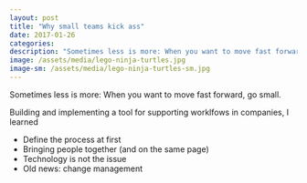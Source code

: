 ```yaml
---
layout: post
title: "Why small teams kick ass"
date: 2017-01-26
categories:
description: "Sometimes less is more: When you want to move fast forward, go small."
image: /assets/media/lego-ninja-turtles.jpg
image-sm: /assets/media/lego-ninja-turtles-sm.jpg
---
```

Sometimes less is more: When you want to move fast forward, go small.

Building and implementing a tool for supporting worklfows in companies, I learned

- Define the process at first
- Bringing people together (and on the same page)
- Technology is not the issue
- Old news: change management

